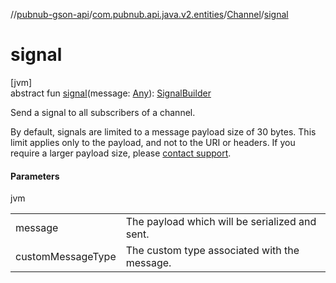 //[pubnub-gson-api](../../../index.md)/[com.pubnub.api.java.v2.entities](../index.md)/[Channel](index.md)/[signal](signal.md)

# signal

[jvm]\
abstract fun [signal](signal.md)(message: [Any](https://kotlinlang.org/api/latest/jvm/stdlib/kotlin-stdlib/kotlin/-any/index.html)): [SignalBuilder](../../com.pubnub.api.java.v2.endpoints.pubsub/-signal-builder/index.md)

Send a signal to all subscribers of a channel.

By default, signals are limited to a message payload size of 30 bytes. This limit applies only to the payload, and not to the URI or headers. If you require a larger payload size, please [contact support](mailto:support@pubnub.com).

#### Parameters

jvm

| | |
|---|---|
| message | The payload which will be serialized and sent. |
| customMessageType | The custom type associated with the message. |
